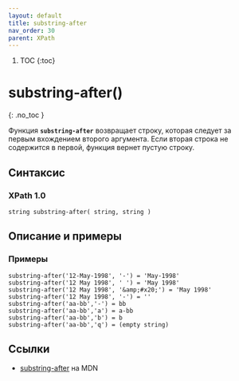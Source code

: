```yaml
---
layout: default
title: substring-after
nav_order: 30
parent: XPath
---
```


<!-- prettier-ignore-start -->
1. TOC
{:toc}

# substring-after()
{: .no_toc }
<!-- prettier-ignore-end -->

Функция **`substring-after`** возвращает строку, которая следует за первым вхождением второго аргумента. Если вторая строка не содержится в первой, функция вернет пустую строку.

## Синтаксис

### XPath 1.0

```
string substring-after( string, string )
```

## Описание и примеры

### Примеры

```
substring-after('12-May-1998', '-') = 'May-1998'
substring-after('12 May 1998', ' ') = 'May 1998'
substring-after('12 May 1998', '&amp;#x20;') = 'May 1998'
substring-after('12 May 1998', '-') = ''
substring-after('aa-bb','-') = bb
substring-after('aa-bb','a') = a-bb
substring-after('aa-bb','b') = b
substring-after('aa-bb','q') = (empty string)
```

## Ссылки

- [substring-after](https://developer.mozilla.org/en-US/docs/Web/XPath/Functions/substring-after) на MDN
